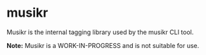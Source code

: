 # musikr

Musikr is the internal tagging library used by the musikr CLI tool.

**Note:** Musikr is a WORK-IN-PROGRESS and is not suitable for use.
